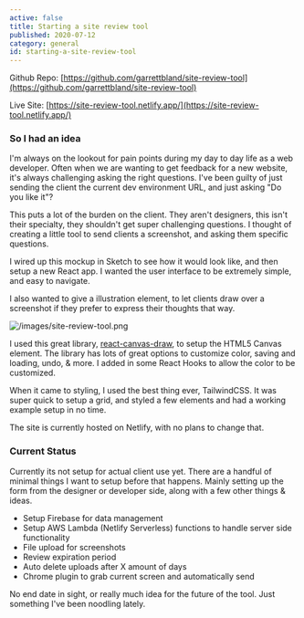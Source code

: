 ```yaml
---
active: false
title: Starting a site review tool
published: 2020-07-12
category: general
id: starting-a-site-review-tool
---
```


Github Repo: [https://github.com/garrettbland/site-review-tool](https://github.com/garrettbland/site-review-tool)

Live Site: [https://site-review-tool.netlify.app/](https://site-review-tool.netlify.app/)

### So I had an idea

I'm always on the lookout for pain points during my day to day life as a web developer. Often when we are wanting to get feedback for a new website, it's always challenging asking the right questions. I've been guilty of just sending the client the current dev environment URL, and just asking "Do you like it"?

This puts a lot of the burden on the client. They aren't designers, this isn't their specialty, they shouldn't get super challenging questions. I thought of creating a little tool to send clients a screenshot, and asking them specific questions.

I wired up this mockup in Sketch to see how it would look like, and then setup a new React app. I wanted the user interface to be extremely simple, and easy to navigate.

I also wanted to give a illustration element, to let clients draw over a screenshot if they prefer to express their thoughts that way.

![/images/site-review-tool.png](/images/site-review-tool.png)

I used this great library, [react-canvas-draw](https://github.com/embiem/react-canvas-draw), to setup the HTML5 Canvas element. The library has lots of great options to customize color, saving and loading, undo, & more. I added in some React Hooks to allow the color to be customized.

When it came to styling, I used the best thing ever, TailwindCSS. It was super quick to setup a grid, and styled a few elements and had a working example setup in no time.

The site is currently hosted on Netlify, with no plans to change that.

### Current Status

Currently its not setup for actual client use yet. There are a handful of minimal things I want to setup before that happens. Mainly setting up the form from the designer or developer side, along with a few other things & ideas.

-   Setup Firebase for data management
-   Setup AWS Lambda (Netlify Serverless) functions to handle server side functionality
-   File upload for screenshots
-   Review expiration period
-   Auto delete uploads after X amount of days
-   Chrome plugin to grab current screen and automatically send

No end date in sight, or really much idea for the future of the tool. Just something I've been noodling lately.
